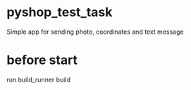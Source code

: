 # pyshop_test_task
Simple app for sending photo, coordinates and text message

# before start
run build_runner build

